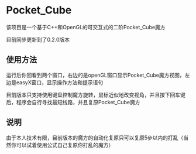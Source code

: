 # Pocket_Cube
该项目是一个基于C++和OpenGL的可交互式的二阶Pocket_Cube魔方

目前同步更新到了0.2.0版本

## 使用方法
运行后你回看到两个窗口，右边的是openGL窗口显示Pocket_Cube魔方视图，左边是easyX窗口，显示操作方法和提示语句

目前版本只支持使用键盘控制魔方旋转，鼠标近似地改变视角，并且按下回车键后，程序会自行寻找最短线路，并且复原Pocket_Cube魔方

## 说明
由于本人技术有限，目前版本的魔方的自动化复原只可以复原5步以内的打乱（当然你可以试着使用公式自己复原你打乱的魔方）

